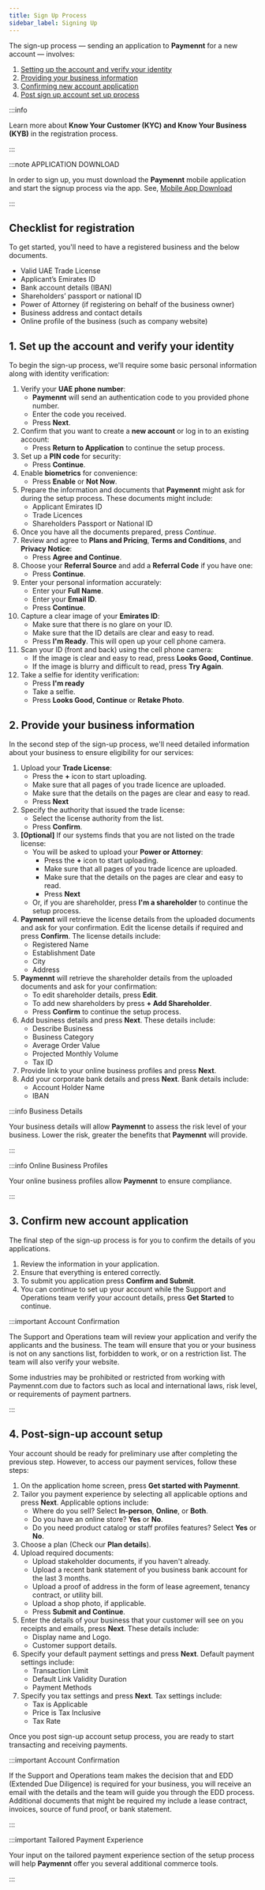 ```yaml
---
title: Sign Up Process
sidebar_label: Signing Up
---
```


The sign-up process — sending an application to **Paymennt** for a new account — involves:

1. [Setting up the account and verify your identity](#1-set-up-the-account-and-verify-your-identity)
2. [Providing your business information](#2-provide-your-business-information)
3. [Confirming new account application](#3-confirm-new-account-application)
4. [Post sign up account set up process](#4-post-sign-up-account-setup)

:::info

Learn more about **Know Your Customer (KYC) and Know Your Business (KYB)** in the registration process.

:::

:::note APPLICATION DOWNLOAD

In order to sign up, you must download the **Paymennt** mobile application and start the signup process via the app. See, [Mobile App Download](0-mobile.mdx)

:::

## Checklist for registration

To get started, you'll need to have a registered business and the below documents.

- Valid UAE Trade License
- Applicant’s Emirates ID
- Bank account details (IBAN)
- Shareholders’ passport or national ID
- Power of Attorney (if registering on behalf of the business owner)
- Business address and contact details
- Online profile of the business (such as company website)

## 1. Set up the account and verify your identity

To begin the sign-up process, we'll require some basic personal information along with identity verification:

1. Verify your **UAE phone number**:
   - **Paymennt** will send an authentication code to you provided phone number.
   - Enter the code you received.
   - Press **Next**.
2. Confirm that you want to create a **new account** or log in to an existing account:
   - Press **Return to Application** to continue the setup process.
3. Set up a **PIN code** for security:
   - Press **Continue**.
4. Enable **biometrics** for convenience:
   - Press **Enable** or **Not Now**.
5. Prepare the information and documents that **Paymennt** might ask for during the setup process. These documents might include:
   - Applicant Emirates ID
   - Trade Licences
   - Shareholders Passport or National ID
6. Once you have all the documents prepared, press *Continue*.
7. Review and agree to **Plans and Pricing**, **Terms and Conditions**, and **Privacy Notice**:
   - Press **Agree and Continue**.
8. Choose your **Referral Source** and add a **Referral Code** if you have one:
   - Press **Continue**.
9. Enter your personal information accurately:
   - Enter your **Full Name**.
   - Enter your **Email ID**.
   - Press **Continue**.
10. Capture a clear image of your **Emirates ID**:
    - Make sure that there is no glare on your ID.
    - Make sure that the ID details are clear and easy to read.
    - Press **I'm Ready**. This will open up your cell phone camera.
11. Scan your ID (front and back) using the cell phone camera:
    - If the image is clear and easy to read, press **Looks Good, Continue**.
    - If the image is blurry and difficult to read, press **Try Again**.
12. Take a selfie for identity verification:
    - Press **I'm ready**
    - Take a selfie.
    - Press **Looks Good, Continue** or **Retake Photo**.

## 2. Provide your business information

In the second step of the sign-up process, we'll need detailed information about your business to ensure eligibility for our services:

1. Upload your **Trade License**:
   - Press the **+** icon to start uploading.
   - Make sure that all pages of you trade licence are uploaded.
   - Make sure that the details on the pages are clear and easy to read.
   - Press **Next**
2. Specify the authority that issued the trade license:
   - Select the license authority from the list.
   - Press **Confirm**.
3. **[Optional]** If our systems finds that you are not listed on the trade license:
   - You will be asked to upload your **Power or Attorney**:
     - Press the **+** icon to start uploading.
     - Make sure that all pages of you trade licence are uploaded.
     - Make sure that the details on the pages are clear and easy to read.
     - Press **Next**
   - Or, if you are shareholder, press **I'm a shareholder** to continue the setup process.
4. **Paymennt** will retrieve the license details from the uploaded documents and ask for your confirmation. Edit the license details if required and press **Confirm**. The license details include:
   - Registered Name
   - Establishment Date
   - City
   - Address
5. **Paymennt** will retrieve the shareholder details from the uploaded documents and ask for your confirmation:
    - To edit shareholder details, press **Edit**.
    - To add new shareholders by press **+ Add Shareholder**.
    - Press **Confirm** to continue the setup process.
6. Add business details and press **Next**. These details include:
   - Describe Business
   - Business Category
   - Average Order Value
   - Projected Monthly Volume
   - Tax ID
7. Provide link to your online business profiles and press **Next**.
8. Add your corporate bank details and press **Next**. Bank details include:
   - Account Holder Name
   - IBAN

:::info Business Details

Your business details will allow **Paymennt** to assess the risk level of your business. Lower the risk, greater the benefits that **Paymennt** will provide.

:::

:::info Online Business Profiles

Your online business profiles allow **Paymennt** to ensure compliance.

:::

## 3. Confirm new account application

The final step of the sign-up process is for you to confirm the details of you applications.

1. Review the information in your application.
2. Ensure that everything is entered correctly.
3. To submit you application press **Confirm and Submit**.
4. You can continue to set up your account while the Support and Operations team verify your account details, press **Get Started** to continue.

:::important Account Confirmation

The Support and Operations team will review your application and verify the applicants and the business. The team will ensure that you or your business is not on any sanctions list, forbidden to work, or on a restriction list. The team will also verify your website.

Some industries may be prohibited or restricted from working with Paymennt.com due to factors such as local and international laws, risk level, or requirements of payment partners.

:::

## 4. Post-sign-up account setup

Your account should be ready for preliminary use after completing the previous step. However, to access our payment services, follow these steps:

1. On the application home screen, press **Get started with Paymennt**.
2. Tailor you payment experience by selecting all applicable options and press **Next**. Applicable options include:
   - Where do you sell? Select **In-person**, **Online**, or **Both**.
   - Do you have an online store? **Yes** or **No**.
   - Do you need product catalog or staff profiles features? Select **Yes** or **No**.
3. Choose a plan (Check our **Plan details**).
4. Upload required documents:
   - Upload stakeholder documents, if you haven't already.
   - Upload a recent bank statement of you business bank account for the last 3 months.
   - Upload a proof of address in the form of lease agreement, tenancy contract, or utility bill.
   - Upload a shop photo, if applicable.
   - Press **Submit and Continue**.
5. Enter the details of your business that your customer will see on you receipts and emails, press **Next**. These details include:
   - Display name and Logo.
   - Customer support details.
6. Specify your default payment settings and press **Next**. Default payment settings include:
   - Transaction Limit
   - Default Link Validity Duration
   - Payment Methods
7. Specify you tax settings and press **Next**. Tax settings include:
   - Tax is Applicable
   - Price is Tax Inclusive
   - Tax Rate

Once you post sign-up account setup process, you are ready to start transacting and receiving payments.

:::important Account Confirmation

If the Support and Operations team makes the decision that and EDD (Extended Due Diligence) is required for your business, you will receive an email with the details and the team will guide you through the EDD process. Additional documents that might be required my include a lease contract, invoices, source of fund proof, or bank statement.

:::

:::important Tailored Payment Experience

Your input on the tailored payment experience section of the setup process will help **Paymennt** offer you several additional commerce tools.

:::
